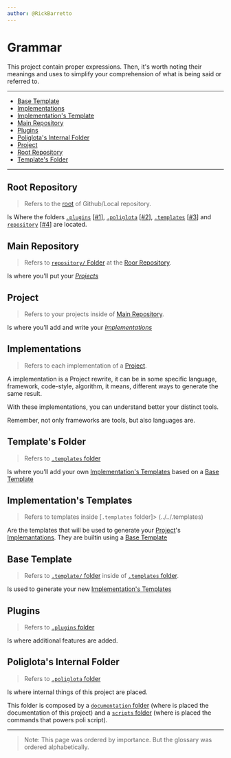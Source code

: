 ```yaml
---
author: @RickBarretto
---
```


# Grammar

This project contain proper expressions.
Then, it's worth noting their meanings and uses
to simplify your comprehension
of what is being said or referred to.

---

- [Base Template](#base-template)
- [Implementations](#implementations)
- [Implementation's Template](#implementations-templates)
- [Main Repository](#main-repository)
- [Plugins](#plugins)
- [Poliglota's Internal Folder](#poliglotas-internal-folder)
- [Project](#project)
- [Root Repository](#root-repository)
- [Template's Folder](#templates-folder)

---

## Root Repository
> Refers to the [root](../../) of Github/Local repository.

Is Where the folders
[`.plugins`](../../.plugins) [[#1](#plugins)],
[`.poliglota`](../../.poliglota) [[#2](#poliglotas-internal-folder)],
[`.templates`](../../.templates) [[#3](#templates-folder)] and
[`repository`](../../repository) [[#4](#main-repository)]
are located.

## Main Repository
> Refers to [`repository/` Folder](../../repository/)
> at the [Roor Repository](#root-repository).

Is where you'll put your *[Projects](#projects)*


## Project
> Refers to your projects inside of [Main Repository](#main-repository).

Is where you'll add and write your *[Implementations](#implementations)*


## Implementations
> Refers to each implementation of a [Project](#project).

A implementation is a Project rewrite, it can be
in some specific language, framework, code-style, algorithm,
it means, different ways to generate the same result.

With these implementations,
you can understand better your distinct tools.

Remember, not only frameworks are tools,
but also languages are.


## Template's Folder
> Refers to [`.templates` folder](../../.templates)

Is where you'll add your own
[Implementation's Templates](#implementations-template)
based on a [Base Template](#base-template)

## Implementation's Templates
> Refers to templates inside [`.templates` folder]> (../../.templates)

Are the templates that will be used to generate your
[Project](#project)'s [Implemantations](#implementations).
They are builtin using a [Base Template](#base-template)


## Base Template
> Refers to [`.template/` folder](../../.templates/.template)
> inside of [`.templates` folder](../../.templates).

Is used to generate your new
[Implementation's Templates](#implementations-templates)


## Plugins
> Refers to [`.plugins` folder](../../.plugins)

Is where additional features are added.

## Poliglota's Internal Folder
> Refers to [`.poliglota` folder](../../.poliglota)

Is where internal things of this project are placed.

This folder is composed by a
[`documentation` folder](../documentation) (where is
placed the documentation of this project)
and a [`scripts` folder](../scripts) (where is placed
the commands that powers poli script).

---

> Note:
> This page was ordered by importance.
> But the glossary was ordered alphabetically.